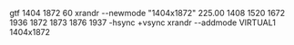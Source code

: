 gtf 1404 1872 60
xrandr --newmode "1404x1872" 225.00 1408 1520 1672 1936 1872 1873 1876 1937 -hsync +vsync
xrandr --addmode VIRTUAL1 1404x1872
